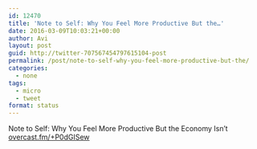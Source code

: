 ```yaml
---
id: 12470
title: 'Note to Self: Why You Feel More Productive But the…'
date: 2016-03-09T10:03:21+00:00
author: Avi
layout: post
guid: http://twitter-707567454797615104-post
permalink: /post/note-to-self-why-you-feel-more-productive-but-the/
categories:
  - none
tags:
  - micro
  - tweet
format: status
---
```

Note to Self: Why You Feel More Productive But the Economy Isn’t [overcast.fm/+P0dGISew](https://overcast.fm/+P0dGISew)